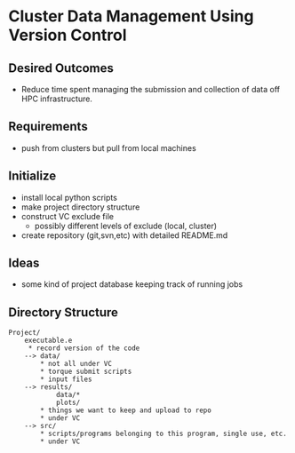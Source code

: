 Cluster Data Management Using Version Control
=============================================

Desired Outcomes
----------------
 * Reduce time spent managing the submission and collection of data
   off HPC infrastructure.

Requirements
------------
 * push from clusters but pull from local machines

Initialize
----------
 * install local python scripts
 * make project directory structure
 * construct VC exclude file
    * possibly different levels of exclude (local, cluster)
 * create repository (git,svn,etc) with detailed README.md

Ideas
-----
 * some kind of project database keeping track of running jobs



Directory Structure
-------------------
    Project/
        executable.e
         * record version of the code
        --> data/
            * not all under VC
            * torque submit scripts
            * input files
        --> results/
                data/*
                plots/
            * things we want to keep and upload to repo
            * under VC
        --> src/ 
            * scripts/programs belonging to this program, single use, etc.
            * under VC
